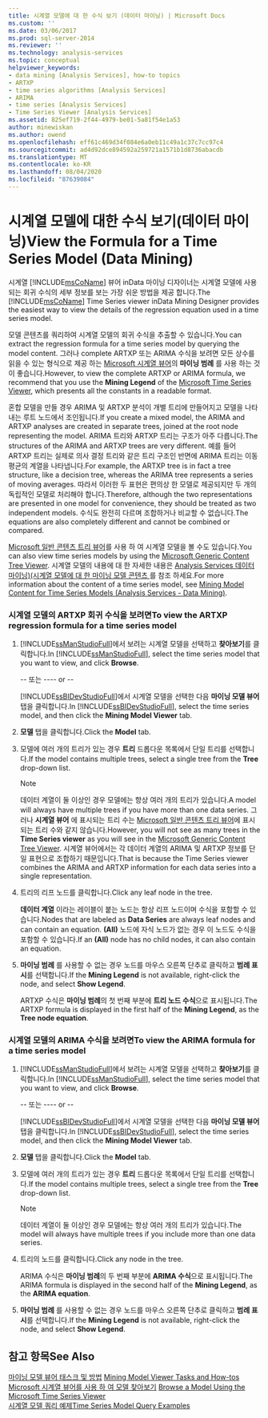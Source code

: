```yaml
---
title: 시계열 모델에 대 한 수식 보기 (데이터 마이닝) | Microsoft Docs
ms.custom: ''
ms.date: 03/06/2017
ms.prod: sql-server-2014
ms.reviewer: ''
ms.technology: analysis-services
ms.topic: conceptual
helpviewer_keywords:
- data mining [Analysis Services], how-to topics
- ARTXP
- time series algorithms [Analysis Services]
- ARIMA
- time series [Analysis Services]
- Time Series Viewer [Analysis Services]
ms.assetid: 825ef719-2f44-4979-be01-5a81f54e1a53
author: minewiskan
ms.author: owend
ms.openlocfilehash: eff61c469d34f084e6a0eb11c49a1c37c7cc97c4
ms.sourcegitcommit: ad4d92dce894592a259721a1571b1d8736abacdb
ms.translationtype: MT
ms.contentlocale: ko-KR
ms.lasthandoff: 08/04/2020
ms.locfileid: "87639084"
---
```

# <a name="view-the-formula-for-a-time-series-model-data-mining"></a><span data-ttu-id="b8f41-102">시계열 모델에 대한 수식 보기(데이터 마이닝)</span><span class="sxs-lookup"><span data-stu-id="b8f41-102">View the Formula for a Time Series Model (Data Mining)</span></span>
  <span data-ttu-id="b8f41-103">시계열 [!INCLUDE[msCoName](../../includes/msconame-md.md)] 뷰어 inData 마이닝 디자이너는 시계열 모델에 사용 되는 회귀 수식의 세부 정보를 보는 가장 쉬운 방법을 제공 합니다.</span><span class="sxs-lookup"><span data-stu-id="b8f41-103">The [!INCLUDE[msCoName](../../includes/msconame-md.md)] Time Series viewer inData Mining Designer provides the easiest way to view the details of the regression equation used in a time series model.</span></span>  
  
 <span data-ttu-id="b8f41-104">모델 콘텐츠를 쿼리하여 시계열 모델의 회귀 수식을 추출할 수 있습니다.</span><span class="sxs-lookup"><span data-stu-id="b8f41-104">You can extract the regression formula for a time series model by querying the model content.</span></span> <span data-ttu-id="b8f41-105">그러나 complete ARTXP 또는 ARIMA 수식을 보려면 모든 상수를 읽을 수 있는 형식으로 제공 하는 [Microsoft 시계열 뷰어](browse-a-model-using-the-microsoft-time-series-viewer.md)의 **마이닝 범례** 를 사용 하는 것이 좋습니다.</span><span class="sxs-lookup"><span data-stu-id="b8f41-105">However, to view the complete ARTXP or ARIMA formula, we recommend that you use the **Mining Legend** of the [Microsoft Time Series Viewer](browse-a-model-using-the-microsoft-time-series-viewer.md), which presents all the constants in a readable format.</span></span>  
  
 <span data-ttu-id="b8f41-106">혼합 모델을 만들 경우 ARIMA 및 ARTXP 분석이 개별 트리에 만들어지고 모델을 나타내는 루트 노드에서 조인됩니다.</span><span class="sxs-lookup"><span data-stu-id="b8f41-106">If you create a mixed model, the ARIMA and ARTXP analyses are created in separate trees, joined at the root node representing the model.</span></span> <span data-ttu-id="b8f41-107">ARIMA 트리와 ARTXP 트리는 구조가 아주 다릅니다.</span><span class="sxs-lookup"><span data-stu-id="b8f41-107">The structures of the ARIMA and ARTXP trees are very different.</span></span> <span data-ttu-id="b8f41-108">예를 들어 ARTXP 트리는 실제로 의사 결정 트리와 같은 트리 구조인 반면에 ARIMA 트리는 이동 평균의 계열을 나타냅니다.</span><span class="sxs-lookup"><span data-stu-id="b8f41-108">For example, the ARTXP tree is in fact a tree structure, like a decision tree, whereas the ARIMA tree represents a series of moving averages.</span></span> <span data-ttu-id="b8f41-109">따라서 이러한 두 표현은 편의상 한 모델로 제공되지만 두 개의 독립적인 모델로 처리해야 합니다.</span><span class="sxs-lookup"><span data-stu-id="b8f41-109">Therefore, although the two representations are presented in one model for convenience, they should be treated as two independent models.</span></span> <span data-ttu-id="b8f41-110">수식도 완전히 다르며 조합하거나 비교할 수 없습니다.</span><span class="sxs-lookup"><span data-stu-id="b8f41-110">The equations are also completely different and cannot be combined or compared.</span></span>  
  
 <span data-ttu-id="b8f41-111">[Microsoft 일반 콘텐츠 트리 뷰어](../microsoft-generic-content-tree-viewer-data-mining.md)를 사용 하 여 시계열 모델을 볼 수도 있습니다.</span><span class="sxs-lookup"><span data-stu-id="b8f41-111">You can also view time series models by using the [Microsoft Generic Content Tree Viewer](../microsoft-generic-content-tree-viewer-data-mining.md).</span></span> <span data-ttu-id="b8f41-112">시계열 모델의 내용에 대 한 자세한 내용은 [Analysis Services 데이터 마이닝&#41;&#40;시계열 모델에 대 한 마이닝 모델 콘텐츠 ](mining-model-content-for-time-series-models-analysis-services-data-mining.md)를 참조 하세요.</span><span class="sxs-lookup"><span data-stu-id="b8f41-112">For more information about the content of a time series model, see [Mining Model Content for Time Series Models &#40;Analysis Services - Data Mining&#41;](mining-model-content-for-time-series-models-analysis-services-data-mining.md).</span></span>  
  
### <a name="to-view-the-artxp-regression-formula-for-a-time-series-model"></a><span data-ttu-id="b8f41-113">시계열 모델의 ARTXP 회귀 수식을 보려면</span><span class="sxs-lookup"><span data-stu-id="b8f41-113">To view the ARTXP regression formula for a time series model</span></span>  
  
1.  <span data-ttu-id="b8f41-114">[!INCLUDE[ssManStudioFull](../../includes/ssmanstudiofull-md.md)]에서 보려는 시계열 모델을 선택하고 **찾아보기**를 클릭합니다.</span><span class="sxs-lookup"><span data-stu-id="b8f41-114">In [!INCLUDE[ssManStudioFull](../../includes/ssmanstudiofull-md.md)], select the time series model that you want to view, and click **Browse**.</span></span>  
  
     <span data-ttu-id="b8f41-115">-- 또는 --</span><span class="sxs-lookup"><span data-stu-id="b8f41-115">-- or --</span></span>  
  
     <span data-ttu-id="b8f41-116">[!INCLUDE[ssBIDevStudioFull](../../includes/ssbidevstudiofull-md.md)]에서 시계열 모델을 선택한 다음 **마이닝 모델 뷰어** 탭을 클릭합니다.</span><span class="sxs-lookup"><span data-stu-id="b8f41-116">In [!INCLUDE[ssBIDevStudioFull](../../includes/ssbidevstudiofull-md.md)], select the time series model, and then click the **Mining Model Viewer** tab.</span></span>  
  
2.  <span data-ttu-id="b8f41-117">**모델** 탭을 클릭합니다.</span><span class="sxs-lookup"><span data-stu-id="b8f41-117">Click the **Model** tab.</span></span>  
  
3.  <span data-ttu-id="b8f41-118">모델에 여러 개의 트리가 있는 경우 **트리** 드롭다운 목록에서 단일 트리를 선택합니다.</span><span class="sxs-lookup"><span data-stu-id="b8f41-118">If the model contains multiple trees, select a single tree from the **Tree** drop-down list.</span></span>  
  
    > [!NOTE]  
    >  <span data-ttu-id="b8f41-119">데이터 계열이 둘 이상인 경우 모델에는 항상 여러 개의 트리가 있습니다.</span><span class="sxs-lookup"><span data-stu-id="b8f41-119">A model will always have multiple trees if you have more than one data series.</span></span> <span data-ttu-id="b8f41-120">그러나 **시계열 뷰어** 에 표시되는 트리 수는 [Microsoft 일반 콘텐츠 트리 뷰어](../microsoft-generic-content-tree-viewer-data-mining.md)에 표시되는 트리 수와 같지 않습니다.</span><span class="sxs-lookup"><span data-stu-id="b8f41-120">However, you will not see as many trees in the **Time Series viewer** as you will see in the [Microsoft Generic Content Tree Viewer](../microsoft-generic-content-tree-viewer-data-mining.md).</span></span> <span data-ttu-id="b8f41-121">시계열 뷰어에서는 각 데이터 계열의 ARIMA 및 ARTXP 정보를 단일 표현으로 조합하기 때문입니다.</span><span class="sxs-lookup"><span data-stu-id="b8f41-121">That is because the Time Series viewer combines the ARIMA and ARTXP information for each data series into a single representation.</span></span>  
  
4.  <span data-ttu-id="b8f41-122">트리의 리프 노드를 클릭합니다.</span><span class="sxs-lookup"><span data-stu-id="b8f41-122">Click any leaf node in the tree.</span></span>  
  
     <span data-ttu-id="b8f41-123">**데이터 계열** 이라는 레이블이 붙는 노드는 항상 리프 노드이며 수식을 포함할 수 있습니다.</span><span class="sxs-lookup"><span data-stu-id="b8f41-123">Nodes that are labeled as **Data Series** are always leaf nodes and can contain an equation.</span></span> <span data-ttu-id="b8f41-124">**(All)** 노드에 자식 노드가 없는 경우 이 노드도 수식을 포함할 수 있습니다.</span><span class="sxs-lookup"><span data-stu-id="b8f41-124">If an **(All)** node has no child nodes, it can also contain an equation.</span></span>  
  
5.  <span data-ttu-id="b8f41-125">**마이닝 범례** 를 사용할 수 없는 경우 노드를 마우스 오른쪽 단추로 클릭하고 **범례 표시**를 선택합니다.</span><span class="sxs-lookup"><span data-stu-id="b8f41-125">If the **Mining Legend** is not available, right-click the node, and select **Show Legend**.</span></span>  
  
     <span data-ttu-id="b8f41-126">ARTXP 수식은 **마이닝 범례**의 첫 번째 부분에 **트리 노드 수식**으로 표시됩니다.</span><span class="sxs-lookup"><span data-stu-id="b8f41-126">The ARTXP formula is displayed in the first half of the **Mining Legend**, as the **Tree node equation**.</span></span>  
  
### <a name="to-view-the-arima-formula-for-a-time-series-model"></a><span data-ttu-id="b8f41-127">시계열 모델의 ARIMA 수식을 보려면</span><span class="sxs-lookup"><span data-stu-id="b8f41-127">To view the ARIMA formula for a time series model</span></span>  
  
1.  <span data-ttu-id="b8f41-128">[!INCLUDE[ssManStudioFull](../../includes/ssmanstudiofull-md.md)]에서 보려는 시계열 모델을 선택하고 **찾아보기**를 클릭합니다.</span><span class="sxs-lookup"><span data-stu-id="b8f41-128">In [!INCLUDE[ssManStudioFull](../../includes/ssmanstudiofull-md.md)], select the time series model that you want to view, and click **Browse**.</span></span>  
  
     <span data-ttu-id="b8f41-129">-- 또는 --</span><span class="sxs-lookup"><span data-stu-id="b8f41-129">-- or --</span></span>  
  
     <span data-ttu-id="b8f41-130">[!INCLUDE[ssBIDevStudioFull](../../includes/ssbidevstudiofull-md.md)]에서 시계열 모델을 선택한 다음 **마이닝 모델 뷰어** 탭을 클릭합니다.</span><span class="sxs-lookup"><span data-stu-id="b8f41-130">In [!INCLUDE[ssBIDevStudioFull](../../includes/ssbidevstudiofull-md.md)], select the time series model, and then click the **Mining Model Viewer** tab.</span></span>  
  
2.  <span data-ttu-id="b8f41-131">**모델** 탭을 클릭합니다.</span><span class="sxs-lookup"><span data-stu-id="b8f41-131">Click the **Model** tab.</span></span>  
  
3.  <span data-ttu-id="b8f41-132">모델에 여러 개의 트리가 있는 경우 **트리** 드롭다운 목록에서 단일 트리를 선택합니다.</span><span class="sxs-lookup"><span data-stu-id="b8f41-132">If the model contains multiple trees, select a single tree from the **Tree** drop-down list.</span></span>  
  
    > [!NOTE]  
    >  <span data-ttu-id="b8f41-133">데이터 계열이 둘 이상인 경우 모델에는 항상 여러 개의 트리가 있습니다.</span><span class="sxs-lookup"><span data-stu-id="b8f41-133">The model will always have multiple trees if you include more than one data series.</span></span>  
  
4.  <span data-ttu-id="b8f41-134">트리의 노드를 클릭합니다.</span><span class="sxs-lookup"><span data-stu-id="b8f41-134">Click any node in the tree.</span></span>  
  
     <span data-ttu-id="b8f41-135">ARIMA 수식은 **마이닝 범례**의 두 번째 부분에 **ARIMA 수식**으로 표시됩니다.</span><span class="sxs-lookup"><span data-stu-id="b8f41-135">The ARIMA formula is displayed in the second half of the **Mining Legend**, as the **ARIMA equation**.</span></span>  
  
5.  <span data-ttu-id="b8f41-136">**마이닝 범례** 를 사용할 수 없는 경우 노드를 마우스 오른쪽 단추로 클릭하고 **범례 표시**를 선택합니다.</span><span class="sxs-lookup"><span data-stu-id="b8f41-136">If the **Mining Legend** is not available, right-click the node, and select **Show Legend**.</span></span>  
  
## <a name="see-also"></a><span data-ttu-id="b8f41-137">참고 항목</span><span class="sxs-lookup"><span data-stu-id="b8f41-137">See Also</span></span>  
 <span data-ttu-id="b8f41-138">[마이닝 모델 뷰어 태스크 및 방법](mining-model-viewer-tasks-and-how-tos.md) </span><span class="sxs-lookup"><span data-stu-id="b8f41-138">[Mining Model Viewer Tasks and How-tos](mining-model-viewer-tasks-and-how-tos.md) </span></span>  
 <span data-ttu-id="b8f41-139">[Microsoft 시계열 뷰어를 사용 하 여 모델 찾아보기](browse-a-model-using-the-microsoft-time-series-viewer.md) </span><span class="sxs-lookup"><span data-stu-id="b8f41-139">[Browse a Model Using the Microsoft Time Series Viewer](browse-a-model-using-the-microsoft-time-series-viewer.md) </span></span>  
 [<span data-ttu-id="b8f41-140">시계열 모델 쿼리 예제</span><span class="sxs-lookup"><span data-stu-id="b8f41-140">Time Series Model Query Examples</span></span>](time-series-model-query-examples.md)  
  
  
